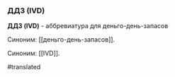 ### ДДЗ (IVD)

**ДДЗ (IVD)** - аббревиатура для деньго-день-запасов

Синоним: [[деньго-день-запасов]].

Синоним: [[IVD]].

#translated
